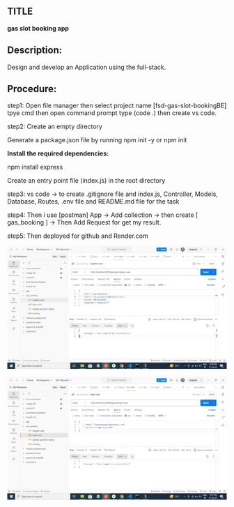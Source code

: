 ## TITLE

**gas slot booking app**

## Description:

Design and develop an Application using the full-stack.

## Procedure:

step1: Open file manager then select project name [fsd-gas-slot-bookingBE] tpye cmd then open command prompt type (code .) then create vs code.

step2: Create an empty directory

Generate a package.json file by running npm init -y or npm init

**Install the required dependencies:**

npm install express

Create an entry point file (index.js) in the root directory

step3: vs code -> to create .gitignore file and index.js, Controller, Models, Database, Routes, .env file and README.md file for the task

step4: Then i use [postman] App -> Add collection -> then create [ gas_booking ] -> Then Add Request for get my result.

step5: Then deployed for github and Render.com

![alt text](image-1.png)

![alt text](image-2.png)